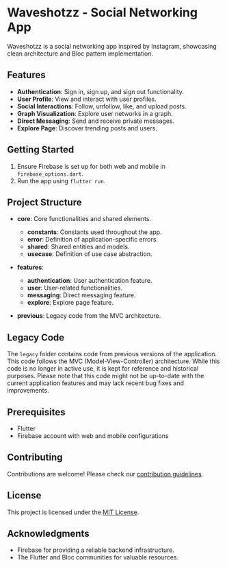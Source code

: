 # Waveshotzz - Social Networking App

Waveshotzz is a social networking app inspired by Instagram, showcasing clean architecture and Bloc pattern implementation.

## Features

- **Authentication**: Sign in, sign up, and sign out functionality.
- **User Profile**: View and interact with user profiles.
- **Social Interactions**: Follow, unfollow, like, and upload posts.
- **Graph Visualization**: Explore user networks in a graph.
- **Direct Messaging**: Send and receive private messages.
- **Explore Page**: Discover trending posts and users.

## Getting Started

1. Ensure Firebase is set up for both web and mobile in `firebase_options.dart`.
2. Run the app using `flutter run`.

## Project Structure

- **core**: Core functionalities and shared elements.

  - **constants**: Constants used throughout the app.
  - **error**: Definition of application-specific errors.
  - **shared**: Shared entities and models.
  - **usecase**: Definition of use case abstraction.

- **features**:
  - **authentication**: User authentication feature.
  - **user**: User-related functionalities.
  - **messaging**: Direct messaging feature.
  - **explore**: Explore page feature.
- **previous**: Legacy code from the MVC architecture.

## Legacy Code

The `legacy` folder contains code from previous versions of the application. This code follows the MVC (Model-View-Controller) architecture. While this code is no longer in active use, it is kept for reference and historical purposes. Please note that this code might not be up-to-date with the current application features and may lack recent bug fixes and improvements.

## Prerequisites

- Flutter
- Firebase account with web and mobile configurations

## Contributing

Contributions are welcome! Please check our [contribution guidelines](CONTRIBUTING.md).

## License

This project is licensed under the [MIT License](LICENSE.md).

## Acknowledgments

- Firebase for providing a reliable backend infrastructure.
- The Flutter and Bloc communities for valuable resources.
